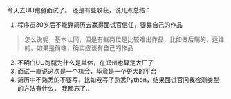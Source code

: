 今天去UU跑腿面试了。
还是有些收获，说几点总结：
1. 程序员30岁后不能靠简历去赢得面试官信任，要靠自己的作品
> 怎么说呢，基本认同，但是有些岗位是比较难出作品，比如做后端的，运维的，如果是前端，确实应该有自己的作品

2. 不明白UU跑腿为什么是单休，在郑州也算是大厂了
3. 面试一直说这次是一个机会，毕竟是一个更大的平台
3. 简历中不熟悉的不要写，比如我写了熟悉Python，结果面试官问我检测类型的方法有什么， 我都忘了..
